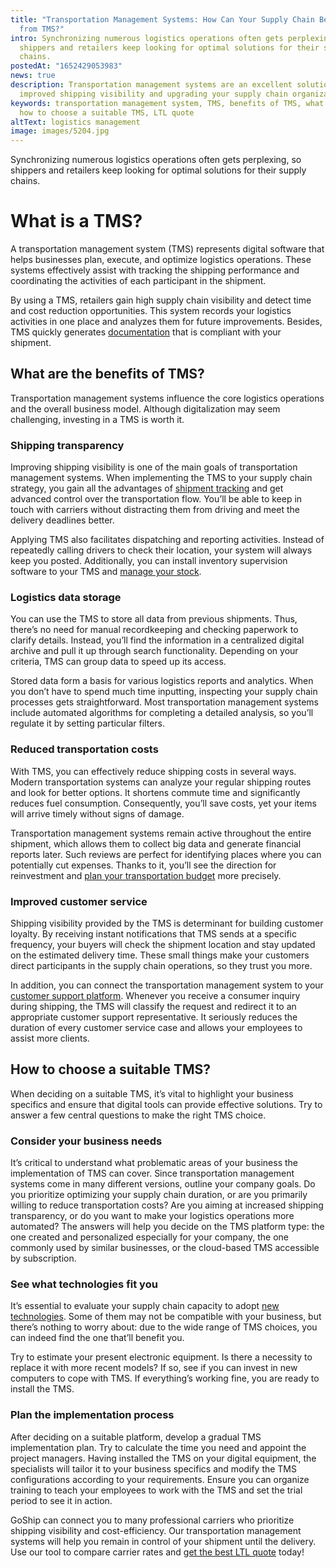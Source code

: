 ```yaml
---
title: "Transportation Management Systems: How Can Your Supply Chain Benefit
  from TMS?"
intro: Synchronizing numerous logistics operations often gets perplexing, so
  shippers and retailers keep looking for optimal solutions for their supply
  chains.
postedAt: "1652429053983"
news: true
description: Transportation management systems are an excellent solution for
  improved shipping visibility and upgrading your supply chain organization.
keywords: transportation management system, TMS, benefits of TMS, what is a TMS,
  how to choose a suitable TMS, LTL quote
altText: logistics management
image: images/5204.jpg
---
```



Synchronizing numerous logistics operations often gets perplexing, so shippers and retailers keep looking for optimal solutions for their supply chains.



# What is a TMS?



A transportation management system (TMS) represents digital software that helps businesses plan, execute, and optimize logistics operations. These systems effectively assist with tracking the shipping performance and coordinating the activities of each participant in the shipment. 



By using a TMS, retailers gain high supply chain visibility and detect time and cost reduction opportunities. This system records your logistics activities in one place and analyzes them for future improvements. Besides, TMS quickly generates [documentation](https://www.goship.com/posts/shipping-paperwork-what-documents-do-you-need-for-your-shipment) that is compliant with your shipment. 



## What are the benefits of TMS?



Transportation management systems influence the core logistics operations and the overall business model. Although digitalization may seem challenging, investing in a TMS is worth it.



### Shipping transparency



Improving shipping visibility is one of the main goals of transportation management systems. When implementing the TMS to your supply chain strategy, you gain all the advantages of [shipment tracking](https://www.goship.com/posts/3-benefits-of-shipment-tracking) and get advanced control over the transportation flow. You’ll be able to keep in touch with carriers without distracting them from driving and meet the delivery deadlines better.



Applying TMS also facilitates dispatching and reporting activities. Instead of repeatedly calling drivers to check their location, your system will always keep you posted. Additionally, you can install inventory supervision software to your TMS and [manage your stock](https://www.goship.com/posts/how-to-optimize-order-fulfillment-to-avoid-overstocking-and-understocking).



### Logistics data storage



You can use the TMS to store all data from previous shipments. Thus, there’s no need for manual recordkeeping and checking paperwork to clarify details. Instead, you’ll find the information in a centralized digital archive and pull it up through search functionality. Depending on your criteria, TMS can group data to speed up its access.



Stored data form a basis for various logistics reports and analytics. When you don’t have to spend much time inputting, inspecting your supply chain processes gets straightforward. Most transportation management systems include automated algorithms for completing a detailed analysis, so you’ll regulate it by setting particular filters.



### Reduced transportation costs



With TMS, you can effectively reduce shipping costs in several ways. Modern transportation systems can analyze your regular shipping routes and look for better options. It shortens commute time and significantly reduces fuel consumption. Consequently, you’ll save costs, yet your items will arrive timely without signs of damage.



Transportation management systems remain active throughout the entire shipment, which allows them to collect big data and generate financial reports later. Such reviews are perfect for identifying places where you can potentially cut expenses. Thanks to it, you’ll see the direction for reinvestment and [plan your transportation budget](https://www.goship.com/posts/3-tips-for-transportation-budgeting-in-2022) more precisely. 



### Improved customer service



Shipping visibility provided by the TMS is determinant for building customer loyalty. By receiving instant notifications that TMS sends at a specific frequency, your buyers will check the shipment location and stay updated on the estimated delivery time. These small things make your customers direct participants in the supply chain operations, so they trust you more.



In addition, you can connect the transportation management system to your [customer support platform](https://www.goship.com/posts/how-to-improve-your-customer-service-tips-for-business-owners). Whenever you receive a consumer inquiry during shipping, the TMS will classify the request and redirect it to an appropriate customer support representative. It seriously reduces the duration of every customer service case and allows your employees to assist more clients.



## How to choose a suitable TMS?



When deciding on a suitable TMS, it’s vital to highlight your business specifics and ensure that digital tools can provide effective solutions. Try to answer a few central questions to make the right TMS choice.



### Consider your business needs



It’s critical to understand what problematic areas of your business the implementation of TMS can cover. Since transportation management systems come in many different versions, outline your company goals. Do you prioritize optimizing your supply chain duration, or are you primarily willing to reduce transportation costs? Are you aiming at increased shipping transparency, or do you want to make your logistics operations more automated? The answers will help you decide on the TMS platform type: the one created and personalized especially for your company, the one commonly used by similar businesses, or the cloud-based TMS accessible by subscription. 



### See what technologies fit you



It’s essential to evaluate your supply chain capacity to adopt [new technologies](https://www.goship.com/posts/latest-technological-innovations-in-the-logistics-industry). Some of them may not be compatible with your business, but there’s nothing to worry about: due to the wide range of TMS choices, you can indeed find the one that’ll benefit you.



Try to estimate your present electronic equipment. Is there a necessity to replace it with more recent models? If so, see if you can invest in new computers to cope with TMS. If everything’s working fine, you are ready to install the TMS.



### Plan the implementation process



After deciding on a suitable platform, develop a gradual TMS implementation plan. Try to calculate the time you need and appoint the project managers. Having installed the TMS on your digital equipment, the specialists will tailor it to your business specifics and modify the TMS configurations according to your requirements. Ensure you can organize training to teach your employees to work with the TMS and set the trial period to see it in action.



GoShip can connect you to many professional carriers who prioritize shipping visibility and cost-efficiency. Our transportation management systems will help you remain in control of your shipment until the delivery. Use our tool to compare carrier rates and [get the best LTL quote](https://www.goship.com/) today!